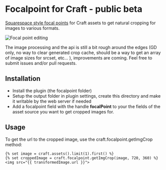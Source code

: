 Focalpoint for Craft - public beta
=====

[Squarespace style focal points](https://support.squarespace.com/hc/en-us/articles/205826028-Using-focal-points-to-crop-and-center-images) for Craft assets to get natural cropping for images to various formats.

![Focal point editing](https://cloud.githubusercontent.com/assets/209020/11421448/459457c8-9435-11e5-965a-aaef7cf69249.png "Focal point editing")

The image processing and the api is still a bit rough around the edges (GD only, no way to clear generated crop cache, should be a way to get an array of image sizes for srcset, etc... ), improvements are coming. Feel free to submit issues and/or pull requests.

Installation
---

- Install the plugin (the focalpoint folder)
- Setup the output folder in plugin settings, create this directory and make it writable by the web server if needed
- Add a focalpoint field with the handle **focalPoint** to your the fields of the asset source you want to get cropped images for.

Usage
---

To get the url to the cropped image, use the craft.focalpoint.getImgCrop method:

	{% set image = craft.assets().limit(1).first() %}
	{% set croppedImage = craft.focalpoint.getImgCrop(image, 720, 360) %}
	<img src="{{ transformedImage.url }}">

